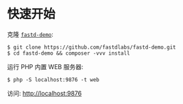 
# 快速开始

克隆 [`fastd-demo`](https://github.com/fastdlabs/fastd-demo):

```shell
$ git clone https://github.com/fastdlabs/fastd-demo.git
$ cd fastd-demo && composer -vvv install
```

运行 PHP 内置 WEB 服务器:

```
$ php -S localhost:9876 -t web
```

访问: [http://localhost:9876](http://localhost:9876)


